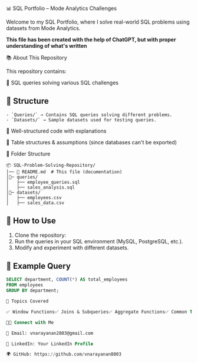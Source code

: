 📊 SQL Portfolio – Mode Analytics Challenges

Welcome to my SQL Portfolio, where I solve real-world SQL problems using datasets from Mode Analytics.

**This file has been created with the help of ChatGPT, but with proper understanding of what's written**

📚 About This Repository

This repository contains:

📌 SQL queries solving various SQL challenges
## 📂 Structure
    - `Queries/` → Contains SQL queries solving different problems.
    - `Datasets/` → Sample datasets used for testing queries.
  
📂 Well-structured code with explanations

📝 Table structures & assumptions (since databases can't be exported)

📂 Folder Structure

```
📦 SQL-Problem-Solving-Repository/
│── 📄 README.md  # This file (documentation)
│📂─ queries/
│   ├── employee_queries.sql
│   ├── sales_analysis.sql
│📂─ datasets/
│   ├── employees.csv
│   ├── sales_data.csv
```

## 🚀 How to Use
  1. Clone the repository:
  2. Run the queries in your SQL environment (MySQL, PostgreSQL, etc.).
  3. Modify and experiment with different datasets.

  ## 📌 Example Query
  ```sql
  SELECT department, COUNT(*) AS total_employees 
  FROM employees 
  GROUP BY department;

🚀 Topics Covered

✅ Window Functions✅ Joins & Subqueries✅ Aggregate Functions✅ Common Table Expressions (CTEs)✅ Query Optimization

👨‍💻 Connect with Me

📧 Email: vnarayanan2803@gmail.com

🔗 LinkedIn: Your LinkedIn Profile

🌍 GitHub: https://github.com/vnarayanan8803
